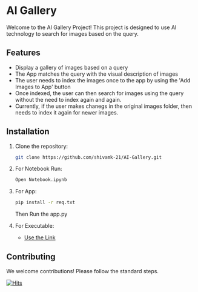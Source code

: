 # AI Gallery

Welcome to the AI Gallery Project! This project is designed to use AI technology to search for images based on the query.

## Features

- Display a gallery of images based on a query
- The App matches the query with the visual description of images
- The user needs to index the images once to the app by using the 'Add Images to App' button
- Once indexed, the user can then search for images using the query without the need to index again and again.
- Currently, if the user makes chanegs in the original images folder, then needs to index it again for newer images.

## Installation

1. Clone the repository:
    ```bash
    git clone https://github.com/shivamk-21/AI-Gallery.git
    ```
2. For Notebook Run:
    ```bash
    Open Notebook.ipynb
    ```
4. For App:
    ```bash
    pip install -r req.txt
    ```
    Then Run the app.py

5. For Executable:
   - [Use the Link](https://drive.google.com/file/d/11kajmxHJd50KUMd5k1Py5ud0X70M87iN/view?usp=sharing)

## Contributing

We welcome contributions! Please follow the standard steps.

[![Hits](https://hits.sh/github.com/shivamk-21/AI-Gallery.svg?label=Views)](https://hits.sh/github.com/shivamk-21/AI-Gallery/)

